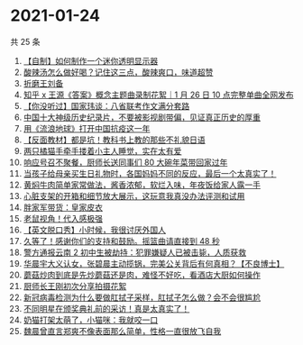 # 2021-01-24

共 25 条

<!-- BEGIN ZHIHUVIDEO -->
<!-- 最后更新时间 Sun Jan 24 2021 12:53:39 GMT+0800 (CST) -->
1. [【自制】如何制作一个迷你透明显示器](https://www.zhihu.com/zvideo/1336472161574772736)
1. [酸辣汤怎么做好喝？记住这三点，酸辣爽口，味道超赞](https://www.zhihu.com/zvideo/1336383022066245632)
1. [折磨王刘备](https://www.zhihu.com/zvideo/1336619718334283776)
1. [知乎 x 王源《答案》概念主题曲录制花絮｜1 月 26 日 10 点完整单曲全网发布](https://www.zhihu.com/zvideo/1336277557092970496)
1. [【你没听过】国家玮谈：八省联考作文满分套路](https://www.zhihu.com/zvideo/1336343731352190976)
1. [中国十大神级历史纪录片，不要被影视剧带偏，见证真正历史的厚重](https://www.zhihu.com/zvideo/1334800228810145792)
1. [用《流浪地球》打开中国抗疫这一年](https://www.zhihu.com/zvideo/1336413932429504512)
1. [【反面教材】都是坑！教科书上教的那些不礼貌日语](https://www.zhihu.com/zvideo/1336376571020800000)
1. [两只橘猫手牵手搂着小主人睡觉，实在太有爱](https://www.zhihu.com/zvideo/1336411930684944384)
1. [响应号召不聚餐，厨师长送同事们 80 大碗年菜带回家过年](https://www.zhihu.com/zvideo/1336300241767960576)
1. [当孩子给母亲买生日礼物时，各国妈妈不同的反应，最后一个太真实了！](https://www.zhihu.com/zvideo/1335640070054203392)
1. [黄焖牛肉简单家常做法，酱香浓郁，软烂入味，年夜饭给家人露一手](https://www.zhihu.com/zvideo/1336628630609915904)
1. [心脏支架的开箱和细节放大展示，这玩意我真没办法评测和试用](https://www.zhihu.com/zvideo/1336298187271737344)
1. [胖家军带货：皇家皮衣](https://www.zhihu.com/zvideo/1336640566860226560)
1. [老鼠视角！代入感极强](https://www.zhihu.com/zvideo/1336333106484482048)
1. [【英文脱口秀】小时候，我很讨厌外国人](https://www.zhihu.com/zvideo/1336357170648895488)
1. [久等了！感谢你们的支持和鼓励。摇篮曲请直接到 48 秒](https://www.zhihu.com/zvideo/1336599451091902464)
1. [警方通报云南 2 初中生被劫持：犯罪嫌疑人已被击毙，人质获救](https://www.zhihu.com/zvideo/1336039758666354688)
1. [华晨宇大义认女，张碧晨主动揽锅，完美公关背后有何真相？【不良博士】](https://www.zhihu.com/zvideo/1336376166416781312)
1. [蘑菇炒肉到底是先炒蘑菇还是肉，难怪不好吃，看酒店大厨如何操作](https://www.zhihu.com/zvideo/1336261991657484288)
1. [厨师长王刚初次分享拍摄花絮](https://www.zhihu.com/zvideo/1336349965258280960)
1. [新冠病毒检测为什么要做肛拭子采样，肛拭子怎么做？会不会很尴尬](https://www.zhihu.com/zvideo/1336302171580051456)
1. [不同明星在颁奖典礼前的采访！真是太真实了！](https://www.zhihu.com/zvideo/1335639801307848704)
1. [奶猫打架太萌了，小猫咪：我就咬一口](https://www.zhihu.com/zvideo/1335247055874985984)
1. [魏晨曾直言郑爽不像表面那么简单，性格一直很放飞自我](https://www.zhihu.com/zvideo/1335689700326543360)
<!-- END ZHIHUVIDEO -->
